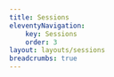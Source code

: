 ```yaml
---
title: Sessions
eleventyNavigation:
    key: Sessions
    order: 3
layout: layouts/sessions
breadcrumbs: true
---
```

